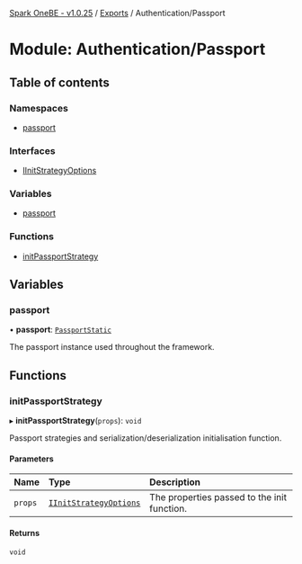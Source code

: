 [Spark OneBE - v1.0.25](../README.md) / [Exports](../modules.md) / Authentication/Passport

# Module: Authentication/Passport

## Table of contents

### Namespaces

- [passport](Authentication_Passport.passport.md)

### Interfaces

- [IInitStrategyOptions](../interfaces/Authentication_Passport.IInitStrategyOptions.md)

### Variables

- [passport](Authentication_Passport.md#passport)

### Functions

- [initPassportStrategy](Authentication_Passport.md#initpassportstrategy)

## Variables

### passport

• **passport**: [`PassportStatic`](../interfaces/Authentication_Passport.passport.PassportStatic.md)

The passport instance used throughout the framework.

## Functions

### initPassportStrategy

▸ **initPassportStrategy**(`props`): `void`

Passport strategies and serialization/deserialization initialisation function.

#### Parameters

| Name | Type | Description |
| :------ | :------ | :------ |
| `props` | [`IInitStrategyOptions`](../interfaces/Authentication_Passport.IInitStrategyOptions.md) | The properties passed to the init function. |

#### Returns

`void`
